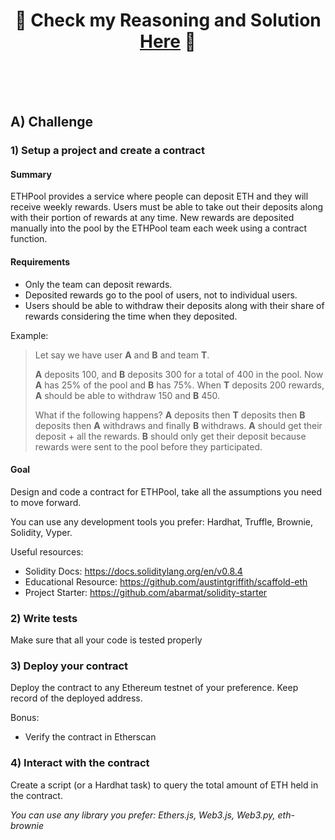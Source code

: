 ## <h1 align="center">👀 Check my Reasoning and Solution <a href="https://github.com/C-Mierez/ExactlyFinance-ETHPool-Challenge/blob/main/SOLUTION.md">Here</a> 👀</h1>
<br/><br/><br/>
## A) Challenge

### 1) Setup a project and create a contract

#### Summary

ETHPool provides a service where people can deposit ETH and they will receive weekly rewards. Users must be able to take out their deposits along with their portion of rewards at any time. New rewards are deposited manually into the pool by the ETHPool team each week using a contract function.

#### Requirements

-   Only the team can deposit rewards.
-   Deposited rewards go to the pool of users, not to individual users.
-   Users should be able to withdraw their deposits along with their share of rewards considering the time when they deposited.

Example:

> Let say we have user **A** and **B** and team **T**.
>
> **A** deposits 100, and **B** deposits 300 for a total of 400 in the pool. Now **A** has 25% of the pool and **B** has 75%. When **T** deposits 200 rewards, **A** should be able to withdraw 150 and **B** 450.
>
> What if the following happens? **A** deposits then **T** deposits then **B** deposits then **A** withdraws and finally **B** withdraws.
> **A** should get their deposit + all the rewards.
> **B** should only get their deposit because rewards were sent to the pool before they participated.

#### Goal

Design and code a contract for ETHPool, take all the assumptions you need to move forward.

You can use any development tools you prefer: Hardhat, Truffle, Brownie, Solidity, Vyper.

Useful resources:

-   Solidity Docs: https://docs.soliditylang.org/en/v0.8.4
-   Educational Resource: https://github.com/austintgriffith/scaffold-eth
-   Project Starter: https://github.com/abarmat/solidity-starter

### 2) Write tests

Make sure that all your code is tested properly

### 3) Deploy your contract

Deploy the contract to any Ethereum testnet of your preference. Keep record of the deployed address.

Bonus:

-   Verify the contract in Etherscan

### 4) Interact with the contract

Create a script (or a Hardhat task) to query the total amount of ETH held in the contract.

_You can use any library you prefer: Ethers.js, Web3.js, Web3.py, eth-brownie_
